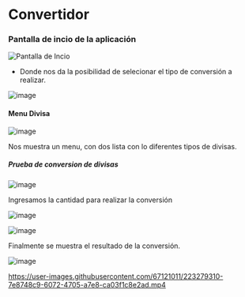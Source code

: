 # Convertidor 


### Pantalla de incio de la aplicación

![Pantalla de Incio](https://user-images.githubusercontent.com/67121011/223272419-4a2fbc9e-4d15-48d1-b872-ac6dc44f39cd.PNG)

* Donde nos da la posibilidad de selecionar el tipo de conversión a realizar.

![image](https://user-images.githubusercontent.com/67121011/223275404-f75a28a6-59b0-4afa-bd61-942004a565ff.png)

#### Menu Divisa

![image](https://user-images.githubusercontent.com/67121011/223275565-e94e5267-b4a6-436d-9089-da92f585c6dc.png)

Nos muestra un menu, con dos lista con lo diferentes tipos de divisas.

##### Prueba de conversion de divisas

![image](https://user-images.githubusercontent.com/67121011/223275760-aa26e0de-e6af-4cb6-b892-b8c2fa0d39cc.png)

Ingresamos la cantidad para realizar la conversión

![image](https://user-images.githubusercontent.com/67121011/223275840-0521a2c4-048c-4931-9873-d7978d928bad.png)

![image](https://user-images.githubusercontent.com/67121011/223275890-8843f8e0-2b8a-479b-b9f1-3f45a5eac129.png)

Finalmente se muestra el resultado de la conversión.

![image](https://user-images.githubusercontent.com/67121011/223275930-ea27c3fe-9bb3-43c6-acaa-5b4105da5345.png)



https://user-images.githubusercontent.com/67121011/223279310-7e8748c9-6072-4705-a7e8-ca03f1c8e2ad.mp4



